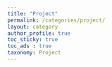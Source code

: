 ```yaml
---
title: "Project"
permalink: /categories/project/
layout: category
author_profile: true
toc_sticky: true
toc_ads : true
taxonomy: Project
---
```

